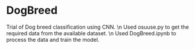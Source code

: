 # DogBreed
Trial of Dog breed classification using CNN. \n
Used osuuse.py to get the required data from the available dataset. \n
Used DogBreed.ipynb to process the data and train the model.
